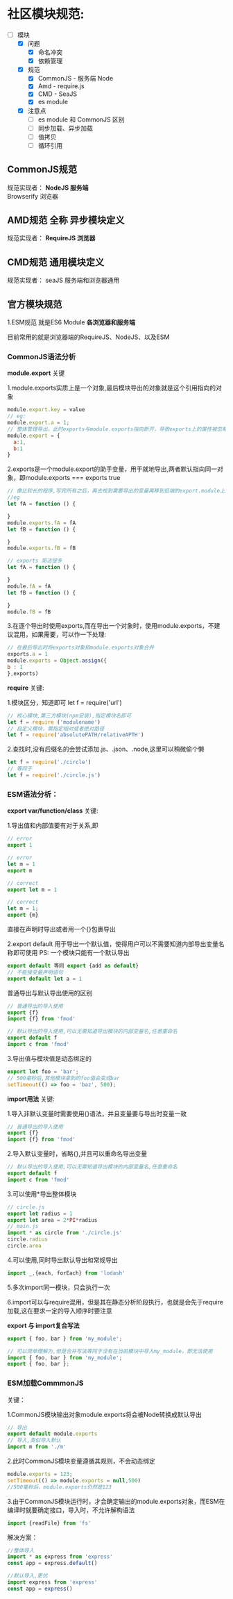 # 社区模块规范: 

- [ ] 模块
    - [x] 问题
      - [x] 命名冲突
      - [x] 依赖管理
    - [x] 规范
      - [x] CommonJS - 服务端 Node
      - [x] Amd - require.js
      - [x] CMD - SeaJS  
      - [x] es module
    - [x] 注意点
      - [ ]  es module 和 CommonJS 区别
        - [ ] 同步加载、异步加载
        - [ ] 值拷贝
        - [ ] 循环引用
 
## CommonJS规范 
规范实现者：
**NodeJS 服务端**  
Browserify 浏览器 

## AMD规范 全称 异步模块定义 
规范实现者：
**RequireJS 浏览器**

## CMD规范 通用模块定义
规范实现者：
seaJS 服务端和浏览器通用

## 官方模块规范

1.ESM规范 就是ES6 Module
  **各浏览器和服务端**


目前常用的就是浏览器端的RequireJS、NodeJS、以及ESM

### CommonJS语法分析

**module.export**
关键

1.module.exports实质上是一个对象,最后模块导出的对象就是这个引用指向的对象
```js
module.export.key = value
// eg: 
module.export.a = 1; 
// 整体管理导出，此时exports与module.exports指向断开，导致exports上的属性被忽略
module.export = {
  a:1,
  b:1
}
```
2.exports是一个module.export的助手变量，用于就地导出,两者默认指向同一对象，即module.exports === exports true
```js
// 像比较长的程序,写完所有之后，再去找到需要导出的变量再移到低端的export.module上逐个添加，是相当麻烦，一般在变量下决定是否导出
//eg 
let fA = function () {

}
module.exports.fA = fA
let fB = function () {

}
module.exports.fB = fB

// exports 简洁很多
let fA = function () {

}
module.fA = fA
let fB = function () {

}
module.fB = fB
```
3.在逐个导出时使用exports,而在导出一个对象时，使用module.exports，不建议混用，如果需要，可以作一下处理:
```js
// 在最后导出时将exports对象和module.exports对象合并
exports.a = 1
module.exports = Object.assign({
b : 1
},exports)
```

**require**
关键:

1.模块区分，知道即可
  let f = require('url')
```js
// 核心模块,第三方模块(npm安装),指定模块名即可
let f = require ('modulename')
// 自定义模块，需指定相对或者绝对路径
let f = require('absolutePATH/relativeAPTH')
```
2.查找时,没有后缀名的会尝试添加.js、.json、.node,这里可以稍微偷个懒
```js
let f = require('./circle')
// 等同于
let f = require('./circle.js')
```

### ESM语法分析：

**export var/function/class**
关键:

1.导出值和内部值要有对于关系,即
```js
// error
export 1

// error
let m = 1
export m

// correct
export let m = 1

// correct
let m = 1;
export {m}
```
直接在声明时导出或者用一个{}包裹导出

2.export default 用于导出一个默认值，使得用户可以不需要知道内部导出变量名称即可使用
PS: 一个模块只能有一个默认导出
```js
export default 等同 export {add as default}
// 不能接变量声明语句
export default let a = 1
```
普通导出与默认导出使用的区别
```js
// 普通导出的导入使用
export {f}
import {f} from 'fmod'

// 默认导出的导入使用,可以无需知道导出模块的内部变量名,任意重命名
export default f
import c from 'fmod'
```

3.导出值与模块值是动态绑定的
```js
export let foo = 'bar';
// 500毫秒后,其他模块拿到的foo值会变成bar
setTimeout(() => foo = 'baz', 500);
```

**import用法**
关键:

1.导入非默认变量时需要使用{}语法，并且变量要与导出时变量一致
```js
// 普通导出的导入使用
export {f}
import {f} from 'fmod'
```
2.导入默认变量时，省略{},并且可以重命名导出变量
```js  
// 默认导出的导入使用,可以无需知道导出模块的内部变量名,任意重命名
export default f
import c from 'fmod'
```
3.可以使用*导出整体模块
```js
// circle.js
export let radius = 1
export let area = 2*PI*radius
// main.js
import * as circle from './circle.js'
circle.radius
circle.area
```
4.可以使用,同时导出默认导出和常规导出
```js
import _,{each, forEach} from 'lodash'
```

5.多次import同一模块，只会执行一次

6.import可以与require混用，但是其在静态分析阶段执行，也就是会先于require加载,这在要求一定的导入顺序时要注意


**export 与 import复合写法**
```js
export { foo, bar } from 'my_module';

// 可以简单理解为,但是合并写法等同于没有在当前模块中导入my_module，即无法使用
import { foo, bar } from 'my_module';
export { foo, bar };
```

### ESM加载CommmonJS
关键：

1.CommonJS模块输出对象module.exports将会被Node转换成默认导出
```js
// 导出
export default module.exports
// 导入,类似导入默认
import m from './m'
```
2.此时CommonJS模块变量遵循其规则，不会动态绑定
```js
module.exports = 123;
setTimeout(() => module.exports = null,500)
//500毫秒后，module.exports仍然是123
```
3.由于CommonJS模块运行时，才会确定输出的module.exports对象，而ESM在编译时就要确定接口，导入时，不允许解构语法
```js
import {readFile} from 'fs'
```
解决方案：
```js
//整体导入 
import * as express from 'express'
const app = express.default()

//默认导入,更优
import express from 'express'
const app = express() 
```



